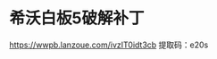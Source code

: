 希沃白板5破解补丁
==========================================

https://wwpb.lanzoue.com/ivzIT0idt3cb 提取码：e20s
